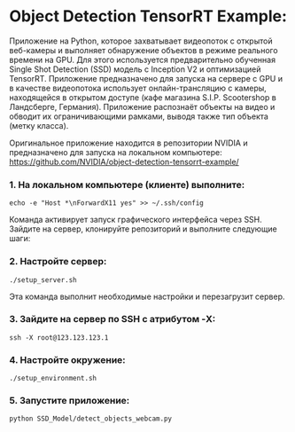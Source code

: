 # Object Detection TensorRT Example: 
Приложение на Python, которое захватывает видеопоток с открытой веб-камеры и выполняет обнаружение объектов в режиме реального времени на GPU. Для этого используется предварительно обученная Single Shot Detection (SSD) модель с Inception V2 и оптимизацией TensorRT. Приложение предназначено для запуска на сервере с GPU и в качестве видеопотока использует онлайн-трансляцию с камеры, находящейся в открытом доступе (кафе магазина S.I.P. Scootershop в Ландсберге, Германия). Приложение распознаёт объекты на видео и обводит их ограничивающими рамками, выводя также тип объекта (метку класса).

Оригинальное приложение находится в репозитории NVIDIA и предназначено для запуска на локальном компьютере:
https://github.com/NVIDIA/object-detection-tensorrt-example/
### 1. На локальном компьютере (клиенте) выполните:
```
echo -e "Host *\nForwardX11 yes" >> ~/.ssh/config
```
Команда активирует запуск графического интерфейса через SSH.
Зайдите на сервер, клонируйте репозиторий и выполните следующие шаги:
### 2. Настройте сервер:
```
./setup_server.sh
```
Эта команда выполнит необходимые настройки и перезагрузит сервер.

### 3. Зайдите на сервер по SSH с атрибутом -X:
```
ssh -X root@123.123.123.1
```
### 4. Настройте окружение:
```
./setup_environment.sh
```
### 5. Запустите приложение:
```
python SSD_Model/detect_objects_webcam.py 
```

